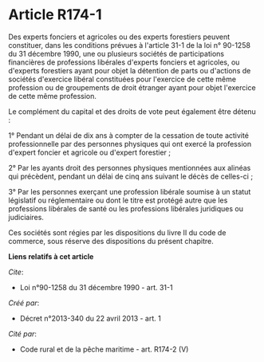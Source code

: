 # Article R174-1

Des experts fonciers et agricoles ou des experts forestiers peuvent constituer, dans les conditions prévues à l'article 31-1
de la loi n° 90-1258 du 31 décembre 1990, une ou plusieurs sociétés de participations financières de professions libérales
d'experts fonciers et agricoles, ou d'experts forestiers ayant pour objet la détention de parts ou d'actions de sociétés
d'exercice libéral constituées pour l'exercice de cette même profession ou de groupements de droit étranger ayant pour objet
l'exercice de cette même profession. 

Le complément du capital et des droits de vote peut également être détenu : 

1° Pendant un délai de dix ans à compter de la cessation de toute activité professionnelle par des personnes physiques qui
ont exercé la profession d'expert foncier et agricole ou d'expert forestier ; 

2° Par les ayants droit des personnes physiques mentionnées aux alinéas qui précèdent, pendant un délai de cinq ans suivant
le décès de celles-ci ; 

3° Par les personnes exerçant une profession libérale soumise à un statut législatif ou réglementaire ou dont le titre est
protégé autre que les professions libérales de santé ou les professions libérales juridiques ou judiciaires. 

Ces sociétés sont régies par les dispositions du livre II du code de commerce, sous réserve des dispositions du présent
chapitre.

**Liens relatifs à cet article**

_Cite_:

  - Loi n°90-1258 du 31 décembre 1990 - art. 31-1

_Créé par_:

  - Décret n°2013-340 du 22 avril 2013 - art. 1

_Cité par_:

  - Code rural et de la pêche maritime - art. R174-2 (V)
